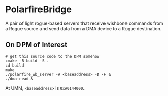 # PolarfireBridge
A pair of light rogue-based servers that receive wishbone commands from a Rogue source and send data from a DMA device to a Rogue destination.

## On DPM of Interest
```
# get this source code to the DPM somehow
cmake -B build -S .
cd build
make
./polarfire_wb_server -A <baseaddress> -D -F &
./dma-read &
```
At UMN, `<baseaddress>` is `0xA0144000`.
